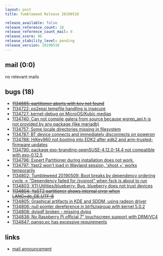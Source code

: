 ```yaml
---
layout: post
title: Tumbleweed Release 20190510

release_available: false
release_reference_count: 18
release_reference_count_mail: 0
release_score: 96
release_stability_level: pending
release_version: 20190510
---
```


## mail (0:0)

no relevant mails

## bugs (18)

<!--more-->

- ~~[1134685: partitioner aborts with key not found](https://bugzilla.opensuse.org/show_bug.cgi?id=1134685)~~
- [1134722: ps2epsi tempfile handling is insecure](https://bugzilla.opensuse.org/show_bug.cgi?id=1134722)
- [1134727: kernel-debug on MicroOS/Kubic medias](https://bugzilla.opensuse.org/show_bug.cgi?id=1134727)
- [1134740: Can not compile galera from source because wsrep_api.h is not provided by any package (like mariadb)](https://bugzilla.opensuse.org/show_bug.cgi?id=1134740)
- [1134757: Some locale directories missing in filesystem](https://bugzilla.opensuse.org/show_bug.cgi?id=1134757)
- [1134787: BT device connects and immediately disconnects on poweron](https://bugzilla.opensuse.org/show_bug.cgi?id=1134787)
- [1134788: HiKey960 not booting into EDK2 after edk2 and arm-trusted-firmware updates](https://bugzilla.opensuse.org/show_bug.cgi?id=1134788)
- [1134790: package  exo-branding-openSUSE-4.12.0-14.4 not compatible with exo-0.12.5](https://bugzilla.opensuse.org/show_bug.cgi?id=1134790)
- [1134796: Expert Partitioner during installation does not work.](https://bugzilla.opensuse.org/show_bug.cgi?id=1134796)
- [1134797: Yast2 won't load in Wayland session, 'xhost +' works temporarily](https://bugzilla.opensuse.org/show_bug.cgi?id=1134797)
- [1134802: Tumbleweed 20190509: Boot breaks by dependency ordering cycle -> "Dependency failed for /sysroot" when fsck is about to run](https://bugzilla.opensuse.org/show_bug.cgi?id=1134802)
- [1134803: X11:Utilities/blueberry: Bug, blueberry does not trust devices](https://bugzilla.opensuse.org/show_bug.cgi?id=1134803)
- ~~[1134804: YaST2 partitioner shows internal error when LANG=de_DE.UTF-8](https://bugzilla.opensuse.org/show_bug.cgi?id=1134804)~~
- [1134805: Graphical artifacts in KDE and SDDM, using radeon driver](https://bugzilla.opensuse.org/show_bug.cgi?id=1134805)
- [1134806: null pointer dereference in btrfs/qgroup with kernel 5.0.2](https://bugzilla.opensuse.org/show_bug.cgi?id=1134806)
- [1134808: dvipdf broken - missing dvips](https://bugzilla.opensuse.org/show_bug.cgi?id=1134808)
- [1134838: No Raspberry Pi official 7" touchscreen support with DRM/VC4](https://bugzilla.opensuse.org/show_bug.cgi?id=1134838)
- [1134847: pango.pc has excessive requirements](https://bugzilla.opensuse.org/show_bug.cgi?id=1134847)



## links

- [mail announcement](https://lists.opensuse.org/opensuse-factory/2019-05/msg00123.html)
